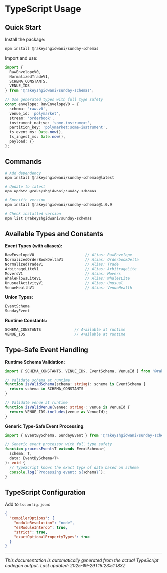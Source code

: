 # TypeScript Usage

## Quick Start

Install the package:
```bash
npm install @rakeyshgidwani/sunday-schemas
```

Import and use:
```typescript
import {
  RawEnvelopeV0,
  NormalizedTradeV1,
  SCHEMA_CONSTANTS,
  VENUE_IDS
} from '@rakeyshgidwani/sunday-schemas';

// Use generated types with full type safety
const envelope: RawEnvelopeV0 = {
  schema: 'raw.v0',
  venue_id: 'polymarket',
  stream: 'orderbook',
  instrument_native: 'some-instrument',
  partition_key: 'polymarket:some-instrument',
  ts_event_ms: Date.now(),
  ts_ingest_ms: Date.now(),
  payload: {}
};
```

## Commands

```bash
# Add dependency
npm install @rakeyshgidwani/sunday-schemas@latest

# Update to latest
npm update @rakeyshgidwani/sunday-schemas

# Specific version
npm install @rakeyshgidwani/sunday-schemas@1.0.9

# Check installed version
npm list @rakeyshgidwani/sunday-schemas
```

## Available Types and Constants

**Event Types (with aliases):**
```typescript
RawEnvelopeV0                       // Alias: RawEnvelope
NormalizedOrderBookDeltaV1          // Alias: OrderbookDelta
NormalizedTradeV1                   // Alias: Trade
ArbitrageLiteV1                     // Alias: ArbitrageLite
MoversV1                            // Alias: Movers
WhaleFlowsLiteV1                    // Alias: WhalesLite
UnusualActivityV1                   // Alias: Unusual
VenueHealthV1                       // Alias: VenueHealth
```

**Union Types:**
```typescript
EventSchema
SundayEvent
```

**Runtime Constants:**
```typescript
SCHEMA_CONSTANTS               // Available at runtime
VENUE_IDS                      // Available at runtime
```

## Type-Safe Event Handling

**Runtime Schema Validation:**
```typescript
import { SCHEMA_CONSTANTS, VENUE_IDS, EventSchema, VenueId } from '@rakeyshgidwani/sunday-schemas';

// Validate schema at runtime
function isValidSchema(schema: string): schema is EventSchema {
  return schema in SCHEMA_CONSTANTS;
}

// Validate venue at runtime
function isValidVenue(venue: string): venue is VenueId {
  return VENUE_IDS.includes(venue as VenueId);
}
```

**Generic Type-Safe Event Processing:**
```typescript
import { EventBySchema, SundayEvent } from '@rakeyshgidwani/sunday-schemas';

// Generic event processor with full type safety
function processEvent<T extends EventSchema>(
  schema: T,
  data: EventBySchema<T>
): void {
  // TypeScript knows the exact type of data based on schema
  console.log(`Processing event: ${schema}`);
}
```

## TypeScript Configuration

Add to `tsconfig.json`:
```json
{
  "compilerOptions": {
    "moduleResolution": "node",
    "esModuleInterop": true,
    "strict": true,
    "exactOptionalPropertyTypes": true
  }
}
```

---

*This documentation is automatically generated from the actual TypeScript codegen output.*
*Last updated: 2025-09-29T16:23:51.183Z*
